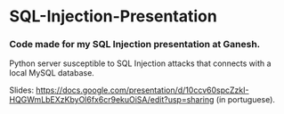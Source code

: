 # SQL-Injection-Presentation

### Code made for my SQL Injection presentation at Ganesh. 
Python server susceptible to SQL Injection attacks that connects with a local MySQL database.

Slides:  https://docs.google.com/presentation/d/10ccv60spcZzkI-HQGWmLbEXzKbyOl6fx6cr9ekuOiSA/edit?usp=sharing (in portuguese).
